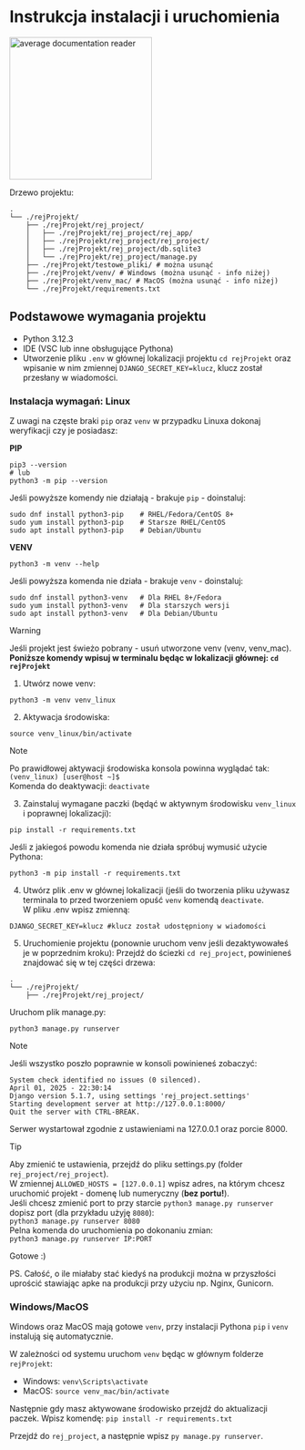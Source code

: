 # Instrukcja instalacji i uruchomienia

<img src="https://pbs.twimg.com/media/Gckuo8OXMAARQqZ.png" alt="average documentation reader" width=250>

Drzewo projektu:
```
.
└── ./rejProjekt/
    ├── ./rejProjekt/rej_project/
    │   ├── ./rejProjekt/rej_project/rej_app/
    │   ├── ./rejProjekt/rej_project/rej_project/
    │   ├── ./rejProjekt/rej_project/db.sqlite3
    │   └── ./rejProjekt/rej_project/manage.py
    ├── ./rejProjekt/testowe_pliki/ # można usunąć
    ├── ./rejProjekt/venv/ # Windows (można usunąć - info niżej)
    ├── ./rejProjekt/venv_mac/ # MacOS (można usunąć - info niżej)
    └── ./rejProjekt/requirements.txt
```
## Podstawowe wymagania projektu
 
 - Python 3.12.3
 - IDE (VSC lub inne obsługujące Pythona)
 - Utworzenie pliku ```.env``` w głównej lokalizacji projektu ```cd rejProjekt``` oraz wpisanie w nim zmiennej ```DJANGO_SECRET_KEY=klucz```, klucz został przesłany w wiadomości.

### Instalacja wymagań: **Linux**
Z uwagi na częste braki ```pip``` oraz ```venv``` w przypadku Linuxa dokonaj weryfikacji czy je posiadasz:

**PIP**

```
pip3 --version
# lub
python3 -m pip --version
```

Jeśli powyższe komendy nie działają - brakuje ```pip``` - doinstaluj:
```
sudo dnf install python3-pip    # RHEL/Fedora/CentOS 8+
sudo yum install python3-pip    # Starsze RHEL/CentOS
sudo apt install python3-pip    # Debian/Ubuntu
```

**VENV**

```
python3 -m venv --help
```

Jeśli powyższa komenda nie działa - brakuje ```venv``` - doinstaluj:
```
sudo dnf install python3-venv   # Dla RHEL 8+/Fedora
sudo yum install python3-venv   # Dla starszych wersji
sudo apt install python3-venv   # Dla Debian/Ubuntu
```

> [!WARNING]
> Jeśli projekt jest świeżo pobrany - usuń utworzone venv (venv, venv_mac).<br>
> **Poniższe komendy wpisuj w terminalu będąc w lokalizacji głównej: ```cd rejProjekt```**
1. Utwórz nowe venv:
```
python3 -m venv venv_linux
```

2. Aktywacja środowiska:
```
source venv_linux/bin/activate
```
   
> [!NOTE]
> Po prawidłowej aktywacji środowiska konsola powinna wyglądać tak:<br>
> ```(venv_linux) [user@host ~]$```<br>
> Komenda do deaktywacji: ```deactivate```

3. Zainstaluj wymagane paczki (będąć w aktywnym środowisku ```venv_linux``` i poprawnej lokalizacji):
```
pip install -r requirements.txt
```

Jeśli z jakiegoś powodu komenda nie działa spróbuj wymusić użycie Pythona:
```
python3 -m pip install -r requirements.txt
```

4. Utwórz plik .env w głównej lokalizacji (jeśli do tworzenia pliku używasz terminala to przed tworzeniem opuść ```venv``` komendą ```deactivate```.<br>
W pliku .env wpisz zmienną:
```
DJANGO_SECRET_KEY=klucz #klucz został udostępniony w wiadomości
```

5. Uruchomienie projektu (ponownie uruchom venv jeśli dezaktywowałeś je w poprzednim kroku):
Przejdź do ściezki ```cd rej_project```, powinieneś znajdować się w tej części drzewa:
```
.
└── ./rejProjekt/
    ├── ./rejProjekt/rej_project/
```
Uruchom plik manage.py:
```
python3 manage.py runserver
```
> [!NOTE]
> Jeśli wszystko poszło poprawnie w konsoli powinieneś zobaczyć:
>```
>System check identified no issues (0 silenced).
>April 01, 2025 - 22:30:14
>Django version 5.1.7, using settings 'rej_project.settings'
>Starting development server at http://127.0.0.1:8000/
>Quit the server with CTRL-BREAK.
>```

Serwer wystartował zgodnie z ustawieniami na 127.0.0.1 oraz porcie 8000.<br>
> [!TIP]
> Aby zmienić te ustawienia, przejdź do pliku settings.py (folder ```rej_project/rej_project```).<br>
> W zmiennej ```ALLOWED_HOSTS = [127.0.0.1]``` wpisz adres, na którym chcesz uruchomić projekt - domenę lub numeryczny (**bez portu!**).<br>
> Jeśli chcesz zmienić port to przy starcie ```python3 manage.py runserver``` dopisz port (dla przykładu użyję ```8080```):<br>
> ```python3 manage.py runserver 8080```<br>
> Pelna komenda do uruchomienia po dokonaniu zmian:<br>
> ```python3 manage.py runserver IP:PORT```

Gotowe :)

PS. Całość, o ile miałaby stać kiedyś na produkcji można w przyszłości uprościć stawiając apke na produkcji przy użyciu np. Nginx, Gunicorn.

### Windows/MacOS

Windows oraz MacOS mają gotowe ```venv```, przy instalacji Pythona ```pip``` i ```venv``` instalują się automatycznie.

W zależności od systemu uruchom ```venv``` będąc w głównym folderze ```rejProjekt```:
- Windows:
  ```venv\Scripts\activate```
- MacOS:
  ```source venv_mac/bin/activate```

Następnie gdy masz aktywowane środowisko przejdź do aktualizacji paczek.
Wpisz komendę:
```pip install -r requirements.txt```

Przejdź do ```rej_project```, a następnie wpisz ```py manage.py runserver```.

